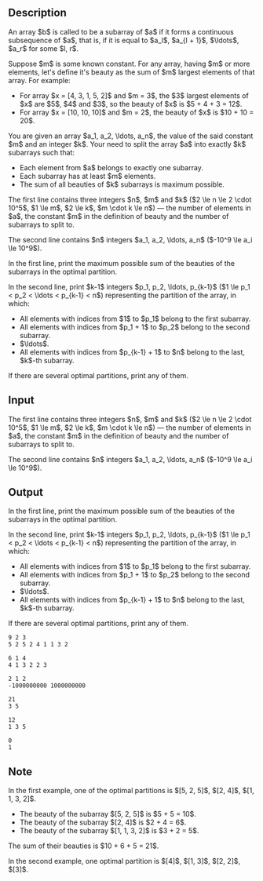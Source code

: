 ## Description

<div><p>An array $b$ is called to be a <span class="tex-font-style-it">subarray</span> of $a$ if it forms a continuous subsequence of $a$, that is, if it is equal to $a_l$, $a_{l + 1}$, $\ldots$, $a_r$ for some $l, r$.</p><p>Suppose $m$ is some known constant. For any array, having $m$ or more elements, let's define it's <span class="tex-font-style-it">beauty</span> as the sum of $m$ largest elements of that array. For example: </p><ul> <li> For array $x = [4, 3, 1, 5, 2]$ and $m = 3$, the $3$ largest elements of $x$ are $5$, $4$ and $3$, so the beauty of $x$ is $5 + 4 + 3 = 12$.</li><li> For array $x = [10, 10, 10]$ and $m = 2$, the beauty of $x$ is $10 + 10 = 20$.</li></ul><p>You are given an array $a_1, a_2, \ldots, a_n$, the value of the said constant $m$ and an integer $k$. Your need to split the array $a$ into exactly $k$ subarrays such that:</p><ul> <li> Each element from $a$ belongs to exactly one subarray.</li><li> Each subarray has at least $m$ elements.</li><li> The sum of all beauties of $k$ subarrays is maximum possible.</li></ul></div><div class="input-specification"><p>The first line contains three integers $n$, $m$ and $k$ ($2 \le n \le 2 \cdot 10^5$, $1 \le m$, $2 \le k$, $m \cdot k \le n$)&nbsp;— the number of elements in $a$, the constant $m$ in the definition of beauty and the number of subarrays to split to.</p><p>The second line contains $n$ integers $a_1, a_2, \ldots, a_n$ ($-10^9 \le a_i \le 10^9$).</p></div><div class="output-specification"><p>In the first line, print the maximum possible sum of the beauties of the subarrays in the optimal partition.</p><p>In the second line, print $k-1$ integers $p_1, p_2, \ldots, p_{k-1}$ ($1 \le p_1 &lt; p_2 &lt; \ldots &lt; p_{k-1} &lt; n$) representing the partition of the array, in which:</p><ul><li> All elements with indices from $1$ to $p_1$ belong to the first subarray.</li><li> All elements with indices from $p_1 + 1$ to $p_2$ belong to the second subarray.</li><li> $\ldots$.</li><li> All elements with indices from $p_{k-1} + 1$ to $n$ belong to the last, $k$-th subarray.</li></ul><p>If there are several optimal partitions, print any of them.</p></div>

## Input

<p>The first line contains three integers $n$, $m$ and $k$ ($2 \le n \le 2 \cdot 10^5$, $1 \le m$, $2 \le k$, $m \cdot k \le n$)&nbsp;— the number of elements in $a$, the constant $m$ in the definition of beauty and the number of subarrays to split to.</p><p>The second line contains $n$ integers $a_1, a_2, \ldots, a_n$ ($-10^9 \le a_i \le 10^9$).</p>

## Output

<p>In the first line, print the maximum possible sum of the beauties of the subarrays in the optimal partition.</p><p>In the second line, print $k-1$ integers $p_1, p_2, \ldots, p_{k-1}$ ($1 \le p_1 &lt; p_2 &lt; \ldots &lt; p_{k-1} &lt; n$) representing the partition of the array, in which:</p><ul><li> All elements with indices from $1$ to $p_1$ belong to the first subarray.</li><li> All elements with indices from $p_1 + 1$ to $p_2$ belong to the second subarray.</li><li> $\ldots$.</li><li> All elements with indices from $p_{k-1} + 1$ to $n$ belong to the last, $k$-th subarray.</li></ul><p>If there are several optimal partitions, print any of them.</p>





```input1
9 2 3
5 2 5 2 4 1 1 3 2
```




```input2
6 1 4
4 1 3 2 2 3
```




```input3
2 1 2
-1000000000 1000000000
```




```output1
21
3 5
```




```output2
12
1 3 5
```




```output3
0
1
```



## Note

<p>In the first example, one of the optimal partitions is $[5, 2, 5]$, $[2, 4]$, $[1, 1, 3, 2]$.</p><ul> <li> The beauty of the subarray $[5, 2, 5]$ is $5 + 5 = 10$. </li><li> The beauty of the subarray $[2, 4]$ is $2 + 4 = 6$. </li><li> The beauty of the subarray $[1, 1, 3, 2]$ is $3 + 2 = 5$. </li></ul><p>The sum of their beauties is $10 + 6 + 5 = 21$.</p><p>In the second example, one optimal partition is $[4]$, $[1, 3]$, $[2, 2]$, $[3]$.</p>
